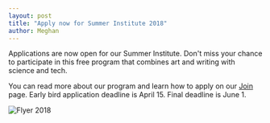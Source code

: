 ```yaml
---
layout: post
title: "Apply now for Summer Institute 2018"
author: Meghan
---
```

Applications are now open for our Summer Institute. Don't miss your chance to participate in this free program that combines art and writing with science and tech.

You can read more about our program and learn how to apply on our [Join](http://octaviaproject.org/join.html) page. Early bird application deadline is April 15. Final deadline is June 1.

![Flyer 2018](http://octaviaproject.github.io/assets/Octavia_Project_Flyer_Summer_2018.jpg)
